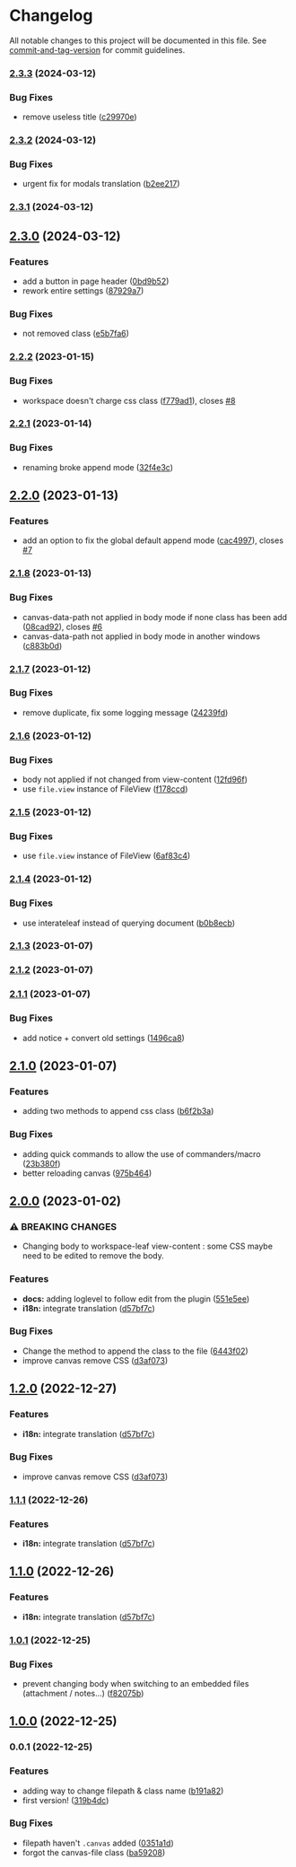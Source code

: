 # Changelog

All notable changes to this project will be documented in this file. See [commit-and-tag-version](https://github.com/absolute-version/commit-and-tag-version) for commit guidelines.

### [2.3.3](https://github.com/Lisandra-dev/obsidian-canvas-css-class/compare/2.3.2...2.3.3) (2024-03-12)


### Bug Fixes

* remove useless title ([c29970e](https://github.com/Lisandra-dev/obsidian-canvas-css-class/commit/c29970e6eb475fe77aaee24ea125b2a0e9445685))

### [2.3.2](https://github.com/Lisandra-dev/obsidian-canvas-css-class/compare/2.3.1...2.3.2) (2024-03-12)


### Bug Fixes

* urgent fix for modals translation ([b2ee217](https://github.com/Lisandra-dev/obsidian-canvas-css-class/commit/b2ee2171495ac99b9ef7cf6171ce7a6df9a293b9))

### [2.3.1](https://github.com/Lisandra-dev/obsidian-canvas-css-class/compare/2.3.0...2.3.1) (2024-03-12)

## [2.3.0](https://github.com/Lisandra-dev/obsidian-canvas-css-class/compare/2.2.2...2.3.0) (2024-03-12)


### Features

* add a button in page header ([0bd9b52](https://github.com/Lisandra-dev/obsidian-canvas-css-class/commit/0bd9b527ffb47ae6dbfbfa3fcf3e61497db4e516))
* rework entire settings ([87929a7](https://github.com/Lisandra-dev/obsidian-canvas-css-class/commit/87929a709000d46273f676ef991187a11afa8172))


### Bug Fixes

* not removed class ([e5b7fa6](https://github.com/Lisandra-dev/obsidian-canvas-css-class/commit/e5b7fa69ded468ba0fe103527c953bfd9e66da02))

### [2.2.2](https://github.com/Lisandra-dev/canvas-css-class/compare/2.2.1...2.2.2) (2023-01-15)


### Bug Fixes

* workspace doesn't charge css class ([f779ad1](https://github.com/Lisandra-dev/canvas-css-class/commit/f779ad1b6d181aa9d660bbd0df5a8a92191f82d5)), closes [#8](https://github.com/Lisandra-dev/canvas-css-class/issues/8)

### [2.2.1](https://github.com/Lisandra-dev/canvas-css-class/compare/2.2.0...2.2.1) (2023-01-14)


### Bug Fixes

* renaming broke append mode ([32f4e3c](https://github.com/Lisandra-dev/canvas-css-class/commit/32f4e3c6254b3f81ad3cfa88f9195bcc5e4c7a69))

## [2.2.0](https://github.com/Lisandra-dev/canvas-css-class/compare/2.1.8...2.2.0) (2023-01-13)


### Features

* add an option to fix the global default append mode ([cac4997](https://github.com/Lisandra-dev/canvas-css-class/commit/cac4997867d0bc6b156b97ed64f7d54676eb8e0c)), closes [#7](https://github.com/Lisandra-dev/canvas-css-class/issues/7)

### [2.1.8](https://github.com/Lisandra-dev/canvas-css-class/compare/2.1.7...2.1.8) (2023-01-13)


### Bug Fixes

* canvas-data-path not applied in body mode if none class has been add ([08cad92](https://github.com/Lisandra-dev/canvas-css-class/commit/08cad9262520583de716743339ba25e68ce49b85)), closes [#6](https://github.com/Lisandra-dev/canvas-css-class/issues/6)
* canvas-data-path not applied in body mode in another windows ([c883b0d](https://github.com/Lisandra-dev/canvas-css-class/commit/c883b0de597d6b81aca6335f350010fc0b099ef3))

### [2.1.7](https://github.com/Lisandra-dev/canvas-css-class/compare/2.1.6...2.1.7) (2023-01-12)


### Bug Fixes

* remove duplicate, fix some logging message ([24239fd](https://github.com/Lisandra-dev/canvas-css-class/commit/24239fda2e739afb53f57ce43f1481d6ca7d37d3))

### [2.1.6](https://github.com/Lisandra-dev/canvas-css-class/compare/2.1.5...2.1.6) (2023-01-12)


### Bug Fixes

* body not applied if not changed from view-content ([12fd96f](https://github.com/Lisandra-dev/canvas-css-class/commit/12fd96ff67e1c265db9eb8e19555a75f1b37a1a6))
* use `file.view` instance of FileView ([f178ccd](https://github.com/Lisandra-dev/canvas-css-class/commit/f178ccd09b4f0b2f585f992c176a572cbf97b96b))

### [2.1.5](https://github.com/Lisandra-dev/canvas-css-class/compare/2.1.4...2.1.5) (2023-01-12)


### Bug Fixes

* use `file.view` instance of FileView ([6af83c4](https://github.com/Lisandra-dev/canvas-css-class/commit/6af83c46c9bbd46b2b02fbcf246b64ac2a7bad07))

### [2.1.4](https://github.com/Lisandra-dev/canvas-css-class/compare/2.1.3...2.1.4) (2023-01-12)


### Bug Fixes

* use interateleaf instead of querying document ([b0b8ecb](https://github.com/Lisandra-dev/canvas-css-class/commit/b0b8ecb5b948ff3603fd48c4be6f8a1ab307ee78))

### [2.1.3](https://github.com/Lisandra-dev/canvas-css-class/compare/2.1.2...2.1.3) (2023-01-07)

### [2.1.2](https://github.com/Lisandra-dev/canvas-css-class/compare/2.1.1...2.1.2) (2023-01-07)

### [2.1.1](https://github.com/Lisandra-dev/canvas-css-class/compare/2.1.0...2.1.1) (2023-01-07)


### Bug Fixes

* add notice + convert old settings ([1496ca8](https://github.com/Lisandra-dev/canvas-css-class/commit/1496ca8936e56c2e1f62da7ff5ae3bbb50d40db7))

## [2.1.0](https://github.com/Lisandra-dev/canvas-css-class/compare/2.0.0...2.1.0) (2023-01-07)


### Features

* adding two methods to append css class ([b6f2b3a](https://github.com/Lisandra-dev/canvas-css-class/commit/b6f2b3a986bd4a0ec9c6c279ab6caca2f3d7effd))


### Bug Fixes

* adding quick commands to allow the use of commanders/macro ([23b380f](https://github.com/Lisandra-dev/canvas-css-class/commit/23b380f6731e6a8c259d241efc9b1642c19fb1ad))
* better reloading canvas ([975b464](https://github.com/Lisandra-dev/canvas-css-class/commit/975b464a023540b5f4136871f156acedab69ce0a))

## [2.0.0](https://github.com/Lisandra-dev/canvas-css-class/compare/1.0.1...2.0.0) (2023-01-02)


### ⚠ BREAKING CHANGES

* Changing body to workspace-leaf view-content : some CSS maybe need to be edited to remove the body.

### Features

* **docs:** adding loglevel to follow edit from the plugin ([551e5ee](https://github.com/Lisandra-dev/canvas-css-class/commit/551e5eeea4c80bc8e89be5c8754dd9b7a7ecc82f))
* **i18n:** integrate translation ([d57bf7c](https://github.com/Lisandra-dev/canvas-css-class/commit/d57bf7c8a252343cf783b8d0156d3ae4fecc7c87))


### Bug Fixes

* Change the method to append the class to the file ([6443f02](https://github.com/Lisandra-dev/canvas-css-class/commit/6443f0222af5339bc87ce4994e2b4ae56f48ca8a))
* improve canvas remove CSS ([d3af073](https://github.com/Lisandra-dev/canvas-css-class/commit/d3af0731ebc20ab38f80030ee279c384e3ad5a40))

## [1.2.0](https://github.com/Lisandra-dev/canvas-css-class/compare/1.0.1...1.2.0) (2022-12-27)


### Features

* **i18n:** integrate translation ([d57bf7c](https://github.com/Lisandra-dev/canvas-css-class/commit/d57bf7c8a252343cf783b8d0156d3ae4fecc7c87))


### Bug Fixes

* improve canvas remove CSS ([d3af073](https://github.com/Lisandra-dev/canvas-css-class/commit/d3af0731ebc20ab38f80030ee279c384e3ad5a40))

### [1.1.1](https://github.com/Lisandra-dev/canvas-css-class/compare/1.0.1...1.1.1) (2022-12-26)


### Features

* **i18n:** integrate translation ([d57bf7c](https://github.com/Lisandra-dev/canvas-css-class/commit/d57bf7c8a252343cf783b8d0156d3ae4fecc7c87))

## [1.1.0](https://github.com/Lisandra-dev/canvas-css-class/compare/1.0.1...1.1.0) (2022-12-26)


### Features

* **i18n:** integrate translation ([d57bf7c](https://github.com/Lisandra-dev/canvas-css-class/commit/d57bf7c8a252343cf783b8d0156d3ae4fecc7c87))

### [1.0.1](https://github.com/Lisandra-dev/canvas-css-class/compare/1.0.0...1.0.1) (2022-12-25)


### Bug Fixes

* prevent changing body when switching to an embedded files (attachment / notes...) ([f82075b](https://github.com/Lisandra-dev/canvas-css-class/commit/f82075bb9e38dcf116894a65aa7fa29ee6fb6a42))

## [1.0.0](https://github.com/Lisandra-dev/canvas-css-class/compare/0.0.1...1.0.0) (2022-12-25)

### 0.0.1 (2022-12-25)


### Features

* adding way to change filepath & class name ([b191a82](https://github.com/Lisandra-dev/canvas-css-class/commit/b191a821e95bc04d8f388c39aeb42bb6e4f6c3d8))
* first version! ([319b4dc](https://github.com/Lisandra-dev/canvas-css-class/commit/319b4dc0726fffa607bec91c0663290eb624743a))


### Bug Fixes

* filepath haven't `.canvas` added ([0351a1d](https://github.com/Lisandra-dev/canvas-css-class/commit/0351a1d93dfffc727cd3a9959a439054bdddf83f))
* forgot the canvas-file class ([ba59208](https://github.com/Lisandra-dev/canvas-css-class/commit/ba59208023fdec80ab9b3b570acbec0dc5b45787))
